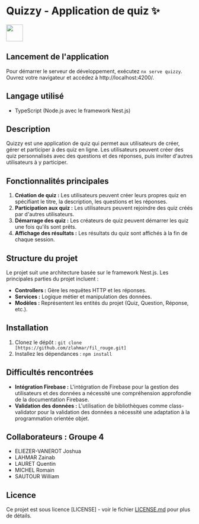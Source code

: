 # Quizzy - Application de quiz  ✨

<a alt="Nx logo" href="https://nx.dev" target="_blank" rel="noreferrer"><img src="https://raw.githubusercontent.com/nrwl/nx/master/images/nx-logo.png" width="45"></a>


##
## Lancement de l'application
Pour démarrer le serveur de développement, exécutez `nx serve quizzy`. Ouvrez votre navigateur et accédez à http://localhost:4200/.



## Langage utilisé
- TypeScript (Node.js avec le framework Nest.js)

## Description
Quizzy est une application de quiz qui permet aux utilisateurs de créer, gérer et participer à des quiz en ligne. Les utilisateurs peuvent créer des quiz personnalisés avec des questions et des réponses, puis inviter d'autres utilisateurs à y participer.

## Fonctionnalités principales
1. **Création de quiz :** Les utilisateurs peuvent créer leurs propres quiz en spécifiant le titre, la description, les questions et les réponses.
2. **Participation aux quiz :** Les utilisateurs peuvent rejoindre des quiz créés par d'autres utilisateurs.
3. **Démarrage des quiz :** Les créateurs de quiz peuvent démarrer les quiz une fois qu'ils sont prêts.
4. **Affichage des résultats :** Les résultats du quiz sont affichés à la fin de chaque session.

## Structure du projet
Le projet suit une architecture basée sur le framework Nest.js. Les principales parties du projet incluent :
- **Controllers :** Gère les requêtes HTTP et les réponses.
- **Services :** Logique métier et manipulation des données.
- **Modèles :** Représentent les entités du projet (Quiz, Question, Réponse, etc.).

## Installation
1. Clonez le dépôt : `git clone [https://github.com/zlahmar/fil_rouge.git]`
2. Installez les dépendances : `npm install`

## Difficultés rencontrées
- **Intégration Firebase :** L'intégration de Firebase pour la gestion des utilisateurs et des données a nécessité une compréhension approfondie de la documentation Firebase.
- **Validation des données :** L'utilisation de bibliothèques comme class-validator pour la validation des données a nécessité une adaptation à la programmation orientée objet.

## Collaborateurs : Groupe 4
- ELIEZER-VANEROT Joshua
- LAHMAR Zainab
- LAURET Quentin
- MICHEL Romain
- SAUTOUR William

## Licence
Ce projet est sous licence [LICENSE] - voir le fichier [LICENSE.md](LICENSE.md) pour plus de détails.
